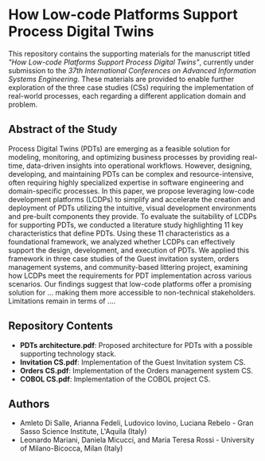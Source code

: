 # How Low-code Platforms Support Process Digital Twins
This repository contains the supporting materials for the manuscript titled *"How Low-code Platforms Support Process Digital Twins"*, currently under submission to the *37th International Conferences on Advanced Information Systems Engineering*. These materials are provided to enable further exploration of the three case studies (CSs) requiring the implementation of real-world processes, each regarding a different application domain and problem.

## Abstract of the Study
Process Digital Twins (PDTs) are emerging as a feasible solution for modeling, monitoring, and optimizing business processes by providing real-time, data-driven insights into operational workflows. However, designing, developing, and maintaining PDTs can be complex and resource-intensive, often requiring highly specialized expertise in software engineering and domain-specific processes. 
In this paper, we propose leveraging low-code development platforms (LCDPs) to simplify and accelerate the creation and deployment of PDTs utilizing the intuitive, visual development environments and pre-built components they provide.
To evaluate the suitability of  LCDPs for supporting PDTs, we conducted a literature study highlighting 11 key characteristics that define PDTs. Using these 11 characteristics as a foundational framework, we analyzed whether LCDPs can effectively support the design, development, and execution of PDTs. We applied this framework in three case studies of the Guest invitation system, orders management systems, and community-based littering project, examining how LCDPs meet the requirements for PDT implementation across various scenarios. Our findings suggest that low-code platforms offer a promising solution for ...  making them more accessible to non-technical stakeholders. Limitations remain in terms of ....

## Repository Contents
- **PDTs architecture.pdf**: Proposed architecture for PDTs with a possible supporting technology stack.
- **Invitation CS.pdf**: Implementation of the Guest Invitation system CS.
- **Orders CS.pdf**: Implementation of the Orders management system CS.
- **COBOL CS.pdf**: Implementation of the COBOL project CS.


## Authors
- Amleto Di Salle, Arianna Fedeli, Ludovico Iovino, Luciana Rebelo - Gran Sasso Science Institute, L'Aquila (Italy)
- Leonardo Mariani, Daniela Micucci, and Maria Teresa Rossi - University of Milano-Bicocca, Milan (Italy)
